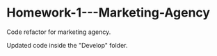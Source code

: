 # Homework-1---Marketing-Agency
Code refactor for marketing agency.

Updated code inside the "Develop" folder.
